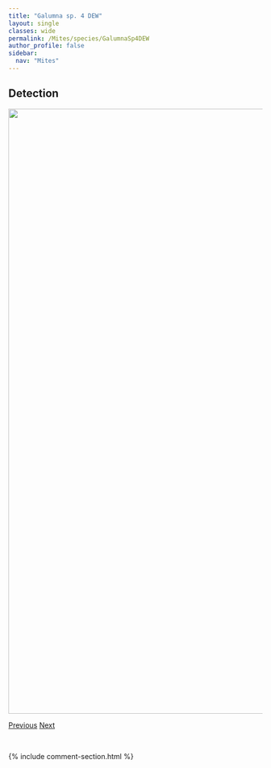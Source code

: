 ```yaml
---
title: "Galumna sp. 4 DEW"
layout: single
classes: wide
permalink: /Mites/species/GalumnaSp4DEW
author_profile: false
sidebar:
  nav: "Mites"
---
```


<h2>Detection</h2>

<a href="https://drive.google.com/uc?export=view&id=1lWl9wNm-7y3fzm5oOnTbRBlKY47H_iWt">
<img src="https://drive.google.com/uc?export=view&id=1lWl9wNm-7y3fzm5oOnTbRBlKY47H_iWt" height = "1200" width = "800">
</a>


<a href="/DevelopmentWebsite/Mites/species/GalumnaSp3DEW" class="pagination--pager" title="Galumna sp. 3 DEW">Previous</a> <a href="/DevelopmentWebsite/Mites/species/GehypochthoniusSp1LML" class="pagination--pager" title="Gehypochthonius sp. 1 LML">Next</a>

<p>&nbsp;</p>

{% include comment-section.html %}
